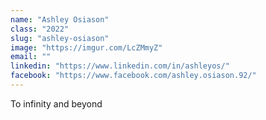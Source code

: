 ```yaml
---
name: "Ashley Osiason"
class: "2022"
slug: "ashley-osiason"
image: "https://imgur.com/LcZMmyZ"
email: ""
linkedin: "https://www.linkedin.com/in/ashleyos/"
facebook: "https://www.facebook.com/ashley.osiason.92/"
---
```

To infinity and beyond